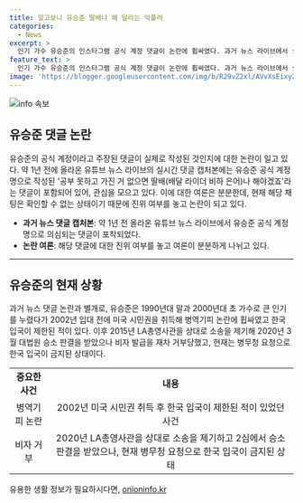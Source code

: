 ```yaml
---
title: 알고보니 유승준 딸배나 해 달라는 악플러
categories:
  - News
excerpt: >
  인기 가수 유승준의 인스타그램 공식 계정 댓글이 논란에 휩싸였다. 과거 뉴스 라이브에서 실시간 댓글을 캡처한 것으로, 유튜브에서 공개된 뉴스 영상의 실시간 채팅에서 딸배(배달 라이더 비하 은어)나 해야겠죠라는 댓글이 유승준 공식 계정으로 작성된 것으로 보이며 논란이 되고 있다. 1990년대와 2000년대 초 인기를 끌었던 그는 2002년 병역기피 논란으로 한국 입국을 제한당한 바 있으며 2020년 LA 총영사관과의 소송에서 승소 판결을 받았으나 현재 입국이 불가한 상황이다.
feature_text: >
  인기 가수 유승준의 인스타그램 공식 계정 댓글이 논란에 휩싸였다. 과거 뉴스 라이브에서 실시간 댓글을 캡처한 것으로, 유튜브에서 공개된 뉴스 영상의 실시간 채팅에서 딸배(배달 라이더 비하 은어)나 해야겠죠라는 댓글이 유승준 공식 계정으로 작성된 것으로 보이며 논란이 되고 있다. 1990년대와 2000년대 초 인기를 끌었던 그는 2002년 병역기피 논란으로 한국 입국을 제한당한 바 있으며 2020년 LA 총영사관과의 소송에서 승소 판결을 받았으나 현재 입국이 불가한 상황이다.
image: 'https://blogger.googleusercontent.com/img/b/R29vZ2xl/AVvXsEixyZcFfHzMRdzZMjFBmAUKJYCLCGyLL1o632UiGVXcaFdKo_bkvkuCioo0uUKlGfBVcT3P84aROyZIXSBEx3Aw5nCQ3pTgDom1WDC4m8eifvWiAmWEEVb4x6G_l8C0QH225ldMjyaFvpxGEBGNO37VmDTDMHGhJPq73UglMfDca1-0aw/s1600/blogspot.png'
---
```


<p><img src="https://blogger.googleusercontent.com/img/b/R29vZ2xl/AVvXsEixyZcFfHzMRdzZMjFBmAUKJYCLCGyLL1o632UiGVXcaFdKo_bkvkuCioo0uUKlGfBVcT3P84aROyZIXSBEx3Aw5nCQ3pTgDom1WDC4m8eifvWiAmWEEVb4x6G_l8C0QH225ldMjyaFvpxGEBGNO37VmDTDMHGhJPq73UglMfDca1-0aw/s1600/blogspot.png" alt="info 속보" /></p>

<h2 data-ke-size="size26">유승준 댓글 논란</h2>

<p data-ke-size="size16">유승준의 공식 계정이라고 주장된 댓글이 실제로 작성된 것인지에 대한 논란이 일고 있다. 약 1년 전에 올라온 유튜브 뉴스 라이브의 실시간 댓글 캡처본에는 유승준 공식 계정명으로 작성된 '공부 못하고 가진 거 없으면 딸배(배달 라이더 비하 은어)나 해야겠죠'라는 댓글이 포함되어 있어, 관심을 모으고 있다. 이에 대한 여론은 분분한데, 현재 해당 채팅은 확인할 수 없는 상태이기 때문에 진위 여부를 놓고 논란이 되고 있다.</p>

<ul>
  <li><b>과거 뉴스 댓글 캡처본</b>: 약 1년 전 올라온 유튜브 뉴스 라이브에서 유승준 공식 계정명으로 의심되는 댓글이 포착되었다.</li>
  <li><b>논란 여론</b>: 해당 댓글에 대한 진위 여부를 놓고 여론이 분분하게 나뉘고 있다.</li>
</ul>

<hr>

<h2 data-ke-size="size26">유승준의 현재 상황</h2>

<p data-ke-size="size16">과거 뉴스 댓글 논란과 별개로, 유승준은 1990년대 말과 2000년대 초 가수로 큰 인기를 누렸다가 2002년 입대 전에 미국 시민권을 취득해 병역기피 논란에 휩싸였고 한국 입국이 제한된 적이 있다. 이후 2015년 LA총영사관을 상대로 소송을 제기해 2020년 3월 대법원 승소 판결을 받았으나 비자 발급을 재차 거부당했고, 현재는 병무청 요청으로 한국 입국이 금지된 상태이다.</p>

<table>
  <tr>
    <td style="text-align: center; height: 17px;"><b>중요한 사건</b></td>
    <td style="text-align: center; height: 17px;"><b>내용</b></td>
  </tr>
  <tr>
    <td style="text-align: center; height: 17px;">병역기피 논란</td>
    <td style="text-align: center; height: 17px;">2002년 미국 시민권 취득 후 한국 입국이 제한된 적이 있었던 사건</td>
  </tr>
  <tr>
    <td style="text-align: center; height: 17px;">비자 거부</td>
    <td style="text-align: center; height: 17px;">2020년 LA총영사관을 상대로 소송을 제기하고 2심에서 승소 판결을 받았으나, 현재 병무청 요청으로 한국 입국이 금지된 상태</td>
  </tr>
</table>
유용한 생활 정보가 필요하시다면, <a href="https://onioninfo.kr" rel="dofollow">onioninfo.kr</a>


